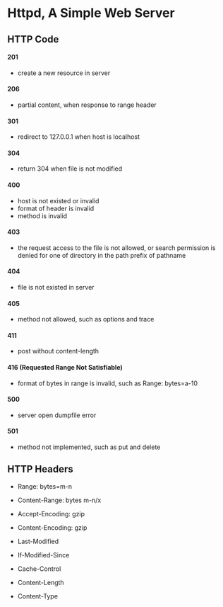 # Httpd, A Simple Web Server

## HTTP Code

#### 201
* create a new resource in server

#### 206
* partial content, when response to range header

#### 301
* redirect to 127.0.0.1 when host is localhost

#### 304
* return 304 when file is not modified

#### 400
* host is not existed or invalid
* format of header is invalid
* method is invalid

#### 403
* the request access to the file is not allowed, or search permission is denied for one of directory in the path prefix of pathname

#### 404
* file is not existed in server

#### 405
* method not allowed, such as options and trace

#### 411
* post without content-length

#### 416 (Requested Range Not Satisfiable)
* format of bytes in range is invalid, such as Range: bytes=a-10

#### 500
* server open dumpfile error

#### 501
* method not implemented, such as put and delete


## HTTP Headers

* Range: bytes=m-n
* Content-Range: bytes m-n/x

* Accept-Encoding: gzip
* Content-Encoding: gzip

* Last-Modified
* If-Modified-Since
* Cache-Control

* Content-Length
* Content-Type


